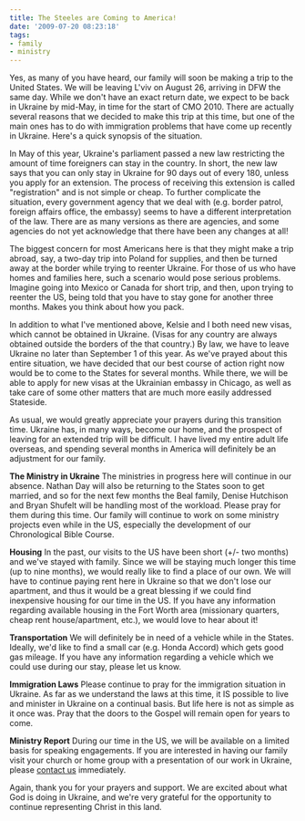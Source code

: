 ```yaml
---
title: The Steeles are Coming to America!
date: '2009-07-20 08:23:18'
tags:
- family
- ministry
---
```


<div id="_mcePaste" style="position: absolute; left: -10000px; top: 0px; width: 1px; height: 1px; overflow-x: hidden; overflow-y: hidden;">The Steeles are Coming to America!</div>
<div id="_mcePaste" style="position: absolute; left: -10000px; top: 0px; width: 1px; height: 1px; overflow-x: hidden; overflow-y: hidden;">Yes, as many of you have heard, our family will soon be making a trip to the United States. We will be leaving L'viv on August 26, arriving in DFW the same day. While we don't have an exact return date, we expect to be back in Ukraine by mid-May, in time for the start of CMO 2010. There are actually several reasons that we decided to make this trip at this time, but one of the main ones has to do with immigration problems that have come up recently in Ukraine. Here's a quick synopsis of the situation.</div>
<div id="_mcePaste" style="position: absolute; left: -10000px; top: 0px; width: 1px; height: 1px; overflow-x: hidden; overflow-y: hidden;">In May of this year, Ukraine's parliament passed a new law restricting the amount of time during which foreigners can stay in the country. In short, the new law says that you can only stay in Ukraine for 90 days out of every 180, unless you apply for an extension. The process of receiving this extension is called "registration" and is not simple or cheap. To further complicate the situation, every government agency that we deal with (e.g. border patrol, foreign affairs office, the embassy) seems to have a different interpretation of the law. There are as many versions as there are agencies, and some agencies do not yet acknowledge that there have been any changes at all!</div>
<div id="_mcePaste" style="position: absolute; left: -10000px; top: 0px; width: 1px; height: 1px; overflow-x: hidden; overflow-y: hidden;">The biggest concern for most Americans here is that they might make a trip abroad, say, a two-day trip into Poland for supplies, and then be turned away at the border while trying to reenter Ukraine. For those of us who have homes and families here, such a scenario would pose serious problems. Imagine going into Mexico or Canada for short trip, and then, upon trying to reenter the US, being told that you have to stay gone for another three months. Makes you think about how you pack.</div>
<div id="_mcePaste" style="position: absolute; left: -10000px; top: 0px; width: 1px; height: 1px; overflow-x: hidden; overflow-y: hidden;">In addition to what I've mentioned above, Kelsie and I both need new visas, which cannot be obtained in Ukraine. (Visas for any country are always obtained outside the borders of the that country.) By law, we have to leave Ukraine no later than September 1 of this year. As we've prayed about this entire situation, we have decided that our best course of action right now would be to come to the States for several months. While there, we will be able to apply for new visas at the Ukrainian embassy in Chicago, as well as take care of some other matters that are much more easily addressed Stateside.</div>
<div id="_mcePaste" style="position: absolute; left: -10000px; top: 0px; width: 1px; height: 1px; overflow-x: hidden; overflow-y: hidden;">As usual, we would greatly appreciate your prayers during this transition time. Ukraine has, in many ways, become our home, and the prospect of leaving for an extended trip will be difficult. I have lived my entire adult life overseas, and spending several months in America will definitely be an adjustment for our family.</div>
<div id="_mcePaste" style="position: absolute; left: -10000px; top: 0px; width: 1px; height: 1px; overflow-x: hidden; overflow-y: hidden;">The Ministry in Ukraine</div>
<div id="_mcePaste" style="position: absolute; left: -10000px; top: 0px; width: 1px; height: 1px; overflow-x: hidden; overflow-y: hidden;">The ministries in progress here will continue in our absence. Nathan Day will also be returning to the States soon to get married, and so for the next few months the Beal family, Denise Hutchison and Bryan Shufelt will be handling most of the workload. Please pray for them during this time. Our family will continue to work on some ministry projects even while in the US, especially the development of our Chronological Bible Course.</div>
<div id="_mcePaste" style="position: absolute; left: -10000px; top: 0px; width: 1px; height: 1px; overflow-x: hidden; overflow-y: hidden;">Housing</div>
<div id="_mcePaste" style="position: absolute; left: -10000px; top: 0px; width: 1px; height: 1px; overflow-x: hidden; overflow-y: hidden;">In the past, our visits to the US have been short (+/- two months) and we've stayed with family. Since we will be staying much longer this time (up to nine months), we would really like to find a place of our own. We will have to continue paying rent here in Ukraine so that we don't lose our apartment, and thus it would be a great blessing if we could find inexpensive housing for our time in the US. If you have any information regarding available housing (missionary quarters, cheap rent house/apartment, etc.), we would love to hear about it!</div>
<div id="_mcePaste" style="position: absolute; left: -10000px; top: 0px; width: 1px; height: 1px; overflow-x: hidden; overflow-y: hidden;">Transportation</div>
<div id="_mcePaste" style="position: absolute; left: -10000px; top: 0px; width: 1px; height: 1px; overflow-x: hidden; overflow-y: hidden;">We will definitely be in need of a vehicle while in the States. Ideally, we'd like to find a small car (e.g. Honda Accord) which gets good gas mileage. If you have any information regarding a cheap (possibly free?) vehicle which we could use during our stay, please let us know.</div>
<div id="_mcePaste" style="position: absolute; left: -10000px; top: 0px; width: 1px; height: 1px; overflow-x: hidden; overflow-y: hidden;">Immigration Laws</div>
<div id="_mcePaste" style="position: absolute; left: -10000px; top: 0px; width: 1px; height: 1px; overflow-x: hidden; overflow-y: hidden;">Please continue to pray for the immigration situation in Ukraine. As far as we understand the laws at this time, it IS possible to live and minister in Ukraine on a continual basis. But life here is not as simple as it once was. Pray that the doors to the Gospel will remain open for years to come.</div>
<div id="_mcePaste" style="position: absolute; left: -10000px; top: 0px; width: 1px; height: 1px; overflow-x: hidden; overflow-y: hidden;">Ukraine Ministry Reporting</div>
<div id="_mcePaste" style="position: absolute; left: -10000px; top: 0px; width: 1px; height: 1px; overflow-x: hidden; overflow-y: hidden;">During our time in the US, we will be available on a limited basis for speaking engagements. If you are interested in having our family visit your church or home group with a presentation of our work in Ukraine, please contact us immediately.</div>
<div id="_mcePaste" style="position: absolute; left: -10000px; top: 0px; width: 1px; height: 1px; overflow-x: hidden; overflow-y: hidden;">Again, thank you for your prayers and support. We are excited about what God is doing in Ukraine, and we're very grateful for the opportunity to continue representing Christ in this land.</div>
Yes, as many of you have heard, our family will soon be making a trip to the United States. We will be leaving L'viv on August 26, arriving in DFW the same day. While we don't have an exact return date, we expect to be back in Ukraine by mid-May, in time for the start of CMO 2010. There are actually several reasons that we decided to make this trip at this time, but one of the main ones has to do with immigration problems that have come up recently in Ukraine. Here's a quick synopsis of the situation.

In May of this year, Ukraine's parliament passed a new law restricting the amount of time foreigners can stay in the country. In short, the new law says that you can only stay in Ukraine for 90 days out of every 180, unless you apply for an extension. The process of receiving this extension is called "registration" and is not simple or cheap. To further complicate the situation, every government agency that we deal with (e.g. border patrol, foreign affairs office, the embassy) seems to have a different interpretation of the law. There are as many versions as there are agencies, and some agencies do not yet acknowledge that there have been any changes at all!

The biggest concern for most Americans here is that they might make a trip abroad, say, a two-day trip into Poland for supplies, and then be turned away at the border while trying to reenter Ukraine. For those of us who have homes and families here, such a scenario would pose serious problems. Imagine going into Mexico or Canada for short trip, and then, upon trying to reenter the US, being told that you have to stay gone for another three months. Makes you think about how you pack.

In addition to what I've mentioned above, Kelsie and I both need new visas, which cannot be obtained in Ukraine. (Visas for any country are always obtained outside the borders of the that country.) By law, we have to leave Ukraine no later than September 1 of this year. As we've prayed about this entire situation, we have decided that our best course of action right now would be to come to the States for several months. While there, we will be able to apply for new visas at the Ukrainian embassy in Chicago, as well as take care of some other matters that are much more easily addressed Stateside.

As usual, we would greatly appreciate your prayers during this transition time. Ukraine has, in many ways, become our home, and the prospect of leaving for an extended trip will be difficult. I have lived my entire adult life overseas, and spending several months in America will definitely be an adjustment for our family.

<strong>The Ministry in Ukraine</strong>
The ministries in progress here will continue in our absence. Nathan Day will also be returning to the States soon to get married, and so for the next few months the Beal family, Denise Hutchison and Bryan Shufelt will be handling most of the workload. Please pray for them during this time. Our family will continue to work on some ministry projects even while in the US, especially the development of our Chronological Bible Course.

<strong>Housing</strong>
In the past, our visits to the US have been short (+/- two months) and we've stayed with family. Since we will be staying much longer this time (up to nine months), we would really like to find a place of our own. We will have to continue paying rent here in Ukraine so that we don't lose our apartment, and thus it would be a great blessing if we could find inexpensive housing for our time in the US. If you have any information regarding available housing in the Fort Worth area (missionary quarters, cheap rent house/apartment, etc.), we would love to hear about it!

<strong>Transportation</strong>
We will definitely be in need of a vehicle while in the States. Ideally, we'd like to find a small car (e.g. Honda Accord) which gets good gas mileage. If you have any information regarding a vehicle which we could use during our stay, please let us know.

<strong>Immigration Laws</strong>
Please continue to pray for the immigration situation in Ukraine. As far as we understand the laws at this time, it IS possible to live and minister in Ukraine on a continual basis. But life here is not as simple as it once was. Pray that the doors to the Gospel will remain open for years to come.

<strong>Ministry Report</strong>
During our time in the US, we will be available on a limited basis for speaking engagements. If you are interested in having our family visit your church or home group with a presentation of our work in Ukraine, please <a href="http://www.ofreport.com/contact-us/">contact us</a> immediately.

Again, thank you for your prayers and support. We are excited about what God is doing in Ukraine, and we're very grateful for the opportunity to continue representing Christ in this land.
